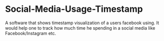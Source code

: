 # Social-Media-Usage-Timestamp
A software that shows timestamp visualization of a users facebook using. It would help one to track how much time he spending in a social media like Facebook/Instagram etc. 

